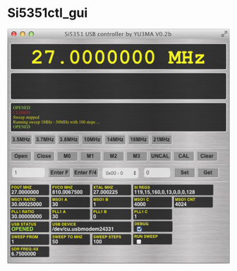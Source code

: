 # Si5351ctl_gui

![alt text](https://github.com/mikikg/Si5351ctl_gui/blob/master/doc/Si5351-ctl-gui.png)

